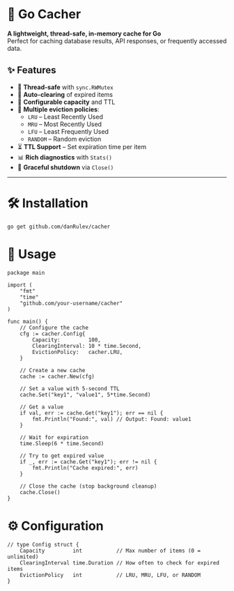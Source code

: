 # 🚀 Go Cacher
**A lightweight, thread-safe, in-memory cache for Go**  
Perfect for caching database results, API responses, or frequently accessed data.

## ✨ Features

- 🔐 **Thread-safe** with `sync.RWMutex`
- 🧹 **Auto-clearing** of expired items
- 📏 **Configurable capacity** and TTL
- 🔄 **Multiple eviction policies**:
  - `LRU` – Least Recently Used
  - `MRU` – Most Recently Used
  - `LFU` – Least Frequently Used
  - `RANDOM` – Random eviction
- ⏳ **TTL Support** – Set expiration time per item
- 📊 **Rich diagnostics** with `Stats()`
- 🛑 **Graceful shutdown** via `Close()`

---

# 🛠️ Installation
```
go get github.com/danRulev/cacher
```

# 🚀 Usage
```
package main

import (
    "fmt"
    "time"
    "github.com/your-username/cacher"
)

func main() {
    // Configure the cache
    cfg := cacher.Config{
        Capacity:         100,
        ClearingInterval: 10 * time.Second,
        EvictionPolicy:   cacher.LRU,
    }

    // Create a new cache
    cache := cacher.New(cfg)

    // Set a value with 5-second TTL
    cache.Set("key1", "value1", 5*time.Second)

    // Get a value
    if val, err := cache.Get("key1"); err == nil {
        fmt.Println("Found:", val) // Output: Found: value1
    }

    // Wait for expiration
    time.Sleep(6 * time.Second)

    // Try to get expired value
    if _, err := cache.Get("key1"); err != nil {
        fmt.Println("Cache expired:", err)
    }

    // Close the cache (stop background cleanup)
    cache.Close()
}
```

# ⚙️ Configuration
```
// type Config struct {
    Capacity         int           // Max number of items (0 = unlimited)
    ClearingInterval time.Duration // How often to check for expired items
    EvictionPolicy   int           // LRU, MRU, LFU, or RANDOM
}
```





